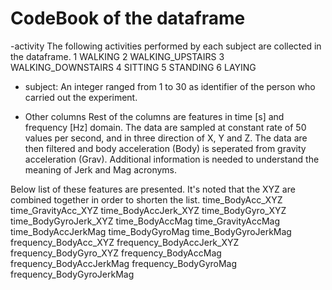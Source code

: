 
# CodeBook of the dataframe

-activity
The following activities performed by each subject are collected in the dataframe.
  1 WALKING
  2 WALKING_UPSTAIRS
  3 WALKING_DOWNSTAIRS
  4 SITTING
  5 STANDING
  6 LAYING
 
- subject: 
An integer ranged from 1 to 30 as identifier of the person who carried out the experiment.

- Other columns
Rest of the columns are features in time [s] and frequency [Hz] domain. The data are sampled at constant rate of 50 values per second, and in three direction of X, Y and Z. 
The data are then filtered and body acceleration (Body) is seperated from gravity acceleration (Grav).
Additional information is needed to understand the meaning of Jerk and Mag acronyms.

Below list of these features are presented. It's noted that the XYZ are combined together in order to shorten the list. 
time_BodyAcc_XYZ
time_GravityAcc_XYZ
time_BodyAccJerk_XYZ
time_BodyGyro_XYZ
time_BodyGyroJerk_XYZ
time_BodyAccMag
time_GravityAccMag
time_BodyAccJerkMag
time_BodyGyroMag
time_BodyGyroJerkMag
frequency_BodyAcc_XYZ
frequency_BodyAccJerk_XYZ
frequency_BodyGyro_XYZ
frequency_BodyAccMag
frequency_BodyAccJerkMag
frequency_BodyGyroMag
frequency_BodyGyroJerkMag
 

